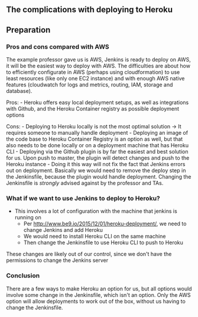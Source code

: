 ## The complications with deploying to Heroku

## Preparation
### Pros and cons compared with AWS
The example professor gave us is AWS, Jenkins is ready to deploy on AWS, it will be the easiest way to deploy with AWS. The difficulties are about how to efficiently configurate in AWS (perhaps using cloudformation) to use least resources (like only one EC2 instance) and with enough AWS native features (cloudwatch for logs and metrics, routing, IAM, storage and database).

Pros:
    - Heroku offers easy local deployment setups, as well as integrations with Github, and the Heroku Container registry as possible deployment options

Cons:
    - Deploying to Heroku locally is not the most optimal solution -> It requires someone to manually handle deployment
    - Deploying an image of the code base to Heroku Container Registry is an option as well, but that also needs to be done locally or on a deployment machine that has Heroku CLI
    - Deploying via the Github plugin is by far the easiest and best solution for us. Upon push to master, the plugin will detect changes and push to the Heroku instance
        - Doing it this way will not fix the fact that Jenkins errors out on deployment. Basically we would need to remove the deploy step in the Jenkinsfile, because the plugin would handle deployment. Changing the Jenkinsfile is _strongly_ advised against by the professor and TAs.
    

### What if we want to use Jenkins to deploy to Heroku?
- This involves a lot of configuration with the machine that jenkins is running on
    - Per http://www.be9.io/2015/12/01/heroku-deployment/, we need to change Jenkins and add Heroku
    - We would need to install Heroku CLI on the same machine
    - Then change the Jenkinsfile to use Heroku CLI to push to Heroku

These changes are likely out of our control, since we don't have the permissions to change the Jenkins server


### Conclusion
There are a few ways to make Heroku an option for us, but all options would involve some change in the Jenkinsfile, which isn't an option. Only the AWS option will allow deployments to work out of the box, without us having to change the Jenkinsfile.